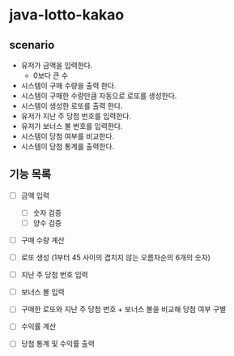 # java-lotto-kakao

## scenario
- 유저가 금액을 입력한다.
  - 0보다 큰 수
- 시스템이 구매 수량을 출력 한다.
- 시스템이 구매한 수량만큼 자동으로 로또를 생성한다.
- 시스템이 생성한 로또를 출력 한다.
- 유저가 지난 주 당첨 번호를 입력한다.
- 유저가 보너스 볼 번호를 입력한다.
- 시스템이 당첨 여부를 비교한다.
- 시스템이 당첨 통계를 출력한다.

## 기능 목록
- [ ] 금액 입력
  - [ ] 숫자 검증
  - [ ] 양수 검증
- [ ] 구매 수량 계산
- [ ] 로또 생성 (1부터 45 사이의 겹치지 않는 오름차순의 6개의 숫자)
- [ ] 지난 주 당첨 번호 입력
- [ ] 보너스 볼 입력
- [ ] 구매한 로또와 지난 주 당첨 번호 + 보너스 볼을 비교해 당첨 여부 구별
- [ ] 수익률 계산
- [ ] 당첨 통계 및 수익률 출력



###



